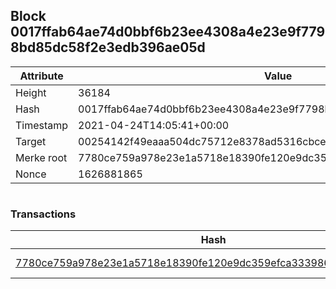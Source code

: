## Block 0017ffab64ae74d0bbf6b23ee4308a4e23e9f7798bd85dc58f2e3edb396ae05d

Attribute | Value
--- | ---
Height | 36184
Hash | 0017ffab64ae74d0bbf6b23ee4308a4e23e9f7798bd85dc58f2e3edb396ae05d
Timestamp | 2021-04-24T14:05:41+00:00
Target | 00254142f49eaaa504dc75712e8378ad5316cbcead634704b3734b6271167cc4
Merke root | 7780ce759a978e23e1a5718e18390fe120e9dc359efca333986687d7887636f6
Nonce | 1626881865

```

```

### Transactions

Hash | Amount
--- | ---
[7780ce759a978e23e1a5718e18390fe120e9dc359efca333986687d7887636f6](7780ce759a978e23e1a5718e18390fe120e9dc359efca333986687d7887636f6.md) | 10.00000000 SKEPTI 
